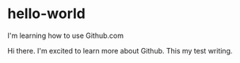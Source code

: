 # hello-world
I'm learning how to use Github.com

Hi there. I'm excited to learn more about Github. This my test writing.
